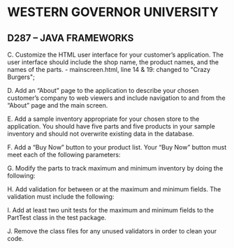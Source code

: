 # WESTERN GOVERNOR UNIVERSITY 
## D287 – JAVA FRAMEWORKS

C.  Customize the HTML user interface for your customer’s application. The user interface should include the shop name, the product names, and the names of the parts.
        - mainscreen.html, line 14 & 19: changed to "Crazy Burgers";

D.  Add an “About” page to the application to describe your chosen customer’s company to web viewers and include navigation to and from the “About” page and the main screen.

E.  Add a sample inventory appropriate for your chosen store to the application. You should have five parts and five products in your sample inventory and should not overwrite existing data in the database.

F.  Add a “Buy Now” button to your product list. Your “Buy Now” button must meet each of the following parameters:

G. Modify the parts to track maximum and minimum inventory by doing the following:

H. Add validation for between or at the maximum and minimum fields. The validation must include the following:

I.  Add at least two unit tests for the maximum and minimum fields to the PartTest class in the test package.

J.  Remove the class files for any unused validators in order to clean your code.
